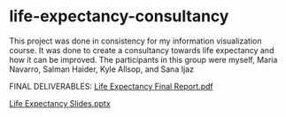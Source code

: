 # life-expectancy-consultancy
This project was done in consistency for my information visualization course. It was done to create a consultancy towards life expectancy and how it can be improved. The participants in this group were myself, Maria Navarro, Salman Haider, Kyle Allsop, and Sana Ijaz

FINAL DELIVERABLES:
[Life Expectancy Final Report.pdf](https://github.com/amezcua30e/life-expectancy-consultancy/files/13219733/Life.Expectancy.Final.Report.pdf)

[Life Expectancy Slides.pptx](https://github.com/amezcua30e/life-expectancy-consultancy/files/13219734/Life.Expectancy.Slides.pptx)
